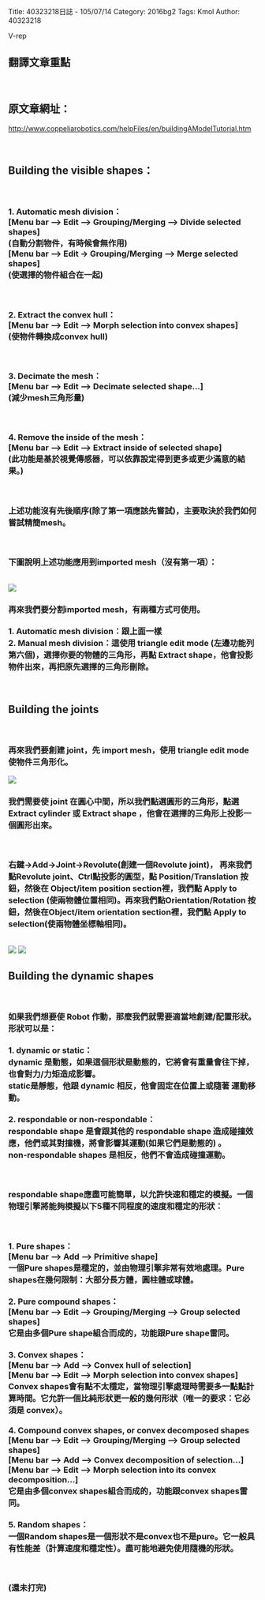 Title: 40323218日誌 - 105/07/14
Category: 2016bg2
Tags: Kmol 
Author: 40323218


V-rep

<!-- PELICAN_END_SUMMARY -->

<h2>翻譯文章重點</h2>
<br>
<h2>原文章網址：</h2>
<p><a href="http://www.coppeliarobotics.com/helpFiles/en/buildingAModelTutorial.htm ">http://www.coppeliarobotics.com/helpFiles/en/buildingAModelTutorial.htm </a></p> 
<br>
<h2>Building the visible shapes：</h2>
<br>
<h3>1. Automatic mesh division：<br>
[Menu bar --> Edit --> Grouping/Merging --> Divide selected shapes]<br>
(自動分割物件，有時候會無作用)<br>
[Menu bar --> Edit -> Grouping/Merging --> Merge selected shapes]<br>(使選擇的物件組合在一起)</h3>
<br>
<h3>2. Extract the convex hull：<br>
[Menu bar --> Edit --> Morph selection into convex shapes]<br>
(使物件轉換成convex hull)</h3>
<br>
<h3>3. Decimate the mesh：<br>
[Menu bar --> Edit --> Decimate selected shape...]<br>
(減少mesh三角形量)</h3>
<br>
<h3>4. Remove the inside of the mesh：<br>
[Menu bar --> Edit --> Extract inside of selected shape]<br>
(此功能是基於視覺傳感器，可以依靠設定得到更多或更少滿意的結果。)</h3>
<br>
<h3>上述功能沒有先後順序(除了第一項應該先嘗試)，主要取決於我們如何嘗試精簡mesh。</h3>
<br>
<h3>下圖說明上述功能應用到imported mesh（沒有第一項）：</h3>
<br>
<img src="http://coursemdetw.github.io/project_site_files/files/2016spring/g2/40323218/vrep1.png" weight=600 >
<br>
<h3>再來我們要分割imported mesh，有兩種方式可使用。<br><br>
1. Automatic mesh division：跟上面一樣
<br>
2. Manual mesh division：這使用 triangle edit mode (左邊功能列第六個)，選擇你要的物體的三角形，再點 Extract shape，他會投影物件出來，再把原先選擇的三角形刪除。</h3>
<br>
<h2>Building the joints</h2><br>
<h3>再來我們要創建 joint，先 import mesh，使用 triangle edit mode 使物件三角形化。</h3>
<img src="http://coursemdetw.github.io/project_site_files/files/2016spring/g2/40323218/vrep2.png" weight=600 >
<br>
<h3>我們需要使 joint 在圓心中間，所以我們點選圓形的三角形，點選 Extract cylinder 或 Extract shape ，他會在選擇的三角形上投影一個圓形出來。</h3>
<br>
<h3> 右鍵→Add→Joint→Revolute(創建一個Revolute joint)，
再來我們點Revolute joint、Ctrl點投影的圓型，點 Position/Translation 按鈕，然後在 Object/item position section裡，我們點 Apply to selection (使兩物體位置相同)。再來我們點Orientation/Rotation 按鈕，然後在Object/item orientation section裡，我們點 Apply to selection(使兩物體坐標軸相同)。</h3>
<br>
<img src="http://coursemdetw.github.io/project_site_files/files/2016spring/g2/40323218/vrep3.png" weight=600 >
<img src="http://coursemdetw.github.io/project_site_files/files/2016spring/g2/40323218/vrep4.png" weight=600 >
<br>
<h2>Building the dynamic shapes</h2>
<br>
<h3>如果我們想要使 Robot 作動，那麼我們就需要適當地創建/配置形狀。形狀可以是：<br><br>
1. dynamic or static：<br>
dynamic 是動態，如果這個形狀是動態的，它將會有重量會往下掉，也會對力/力矩造成影響。<br>
static是靜態，他跟 dynamic 相反，他會固定在位置上或隨著
運動移動。<br><br>
2. respondable or non-respondable：<br>
respondable shape 是會跟其他的 respondable shape 造成碰撞效應，他們或其對撞機，將會影響其運動(如果它們是動態的) 。<br>non-respondable shapes 是相反，他們不會造成碰撞運動。</h3>
<br>
<h3>respondable shape應盡可能簡單，以允許快速和穩定的模擬。一個物理引擎將能夠模擬以下5種不同程度的速度和穩定的形狀：</h3>
<br>
<h3>1. Pure shapes：<br>
 [Menu bar --> Add --> Primitive shape]<br>
一個Pure shapes是穩定的，並由物理引擎非常有效地處理。Pure shapes在幾何限制：大部分長方體，圓柱體或球體。<br>
<br>
2. Pure compound shapes：<br>
 [Menu bar --> Edit --> Grouping/Merging --> Group selected shapes]<br>
它是由多個Pure shape組合而成的，功能跟Pure shape雷同。
<br>
<br>
3. Convex shapes：<br>
[Menu bar --> Add --> Convex hull of selection] <br>
[Menu bar --> Edit --> Morph selection into convex shapes]<br>
Convex shapes會有點不太穩定，當物理引擎處理時需要多一點點計算時間。它允許一個比純形狀更一般的幾何形狀（唯一的要求：它必須是 convex）。
<br>
<br>
4. Compound convex shapes, or convex decomposed shapes<br>
 [Menu bar --> Edit --> Grouping/Merging --> Group selected shapes]<br>
[Menu bar --> Add --> Convex decomposition of selection...]<br>
[Menu bar --> Edit --> Morph selection into its convex decomposition...]<br>
它是由多個convex shapes組合而成的，功能跟convex shapes雷同。
<br>
<br>
5. Random shapes：<br>
一個Random shapes是一個形狀不是convex也不是pure。它一般具有性能差（計算速度和穩定性）。盡可能地避免使用隨機的形狀。<br></h3>
<br>


<h3>(還未打完)</h3>